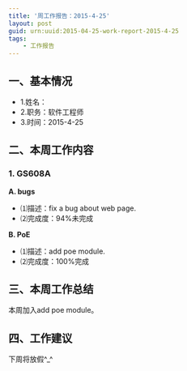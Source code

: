 ```yaml
---
title: '周工作报告：2015-4-25'
layout: post
guid: urn:uuid:2015-04-25-work-report-2015-4-25
tags:
    - 工作报告
---
```


## 一、基本情况

 - 1.姓名：
 - 2.职务：软件工程师
 - 3.时间：2015-4-25

## 二、本周工作内容

### 1. GS608A

**A. bugs**

 - ⑴描述：fix a bug about web page.
 - ⑵完成度：94%未完成
 
**B. PoE**

 - ⑴描述：add poe module.
 - ⑵完成度：100%完成

## 三、本周工作总结

本周加入add poe module。

## 四、工作建议

下周将放假^_^